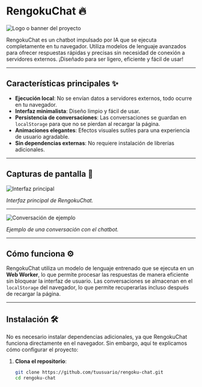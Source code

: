 # RengokuChat 🔥

![Logo o banner del proyecto](https://res.cloudinary.com/dhitmcx07/image/upload/v1739568452/bv8pdjy7dzdfvd5z9xjy.png) <!-- Reemplaza con la URL de tu imagen -->

RengokuChat es un chatbot impulsado por IA que se ejecuta completamente en tu navegador. Utiliza modelos de lenguaje avanzados para ofrecer respuestas rápidas y precisas sin necesidad de conexión a servidores externos. ¡Diseñado para ser ligero, eficiente y fácil de usar!

---

## Características principales ✨

- **Ejecución local**: No se envían datos a servidores externos, todo ocurre en tu navegador.
- **Interfaz minimalista**: Diseño limpio y fácil de usar.
- **Persistencia de conversaciones**: Las conversaciones se guardan en `localStorage` para que no se pierdan al recargar la página.
- **Animaciones elegantes**: Efectos visuales sutiles para una experiencia de usuario agradable.
- **Sin dependencias externas**: No requiere instalación de librerías adicionales.

---

## Capturas de pantalla 📸

![Interfaz principal](https://via.placeholder.com/800x400) <!-- Reemplaza con la URL de tu imagen -->

*Interfaz principal de RengokuChat.*

---

![Conversación de ejemplo](https://via.placeholder.com/800x400) <!-- Reemplaza con la URL de tu imagen -->

*Ejemplo de una conversación con el chatbot.*

---

## Cómo funciona ⚙️

RengokuChat utiliza un modelo de lenguaje entrenado que se ejecuta en un **Web Worker**, lo que permite procesar las respuestas de manera eficiente sin bloquear la interfaz de usuario. Las conversaciones se almacenan en el `localStorage` del navegador, lo que permite recuperarlas incluso después de recargar la página.

---

## Instalación 🛠️

No es necesario instalar dependencias adicionales, ya que RengokuChat funciona directamente en el navegador. Sin embargo, aquí te explicamos cómo configurar el proyecto:

1. **Clona el repositorio**:
   ```bash
   git clone https://github.com/tuusuario/rengoku-chat.git
   cd rengoku-chat
